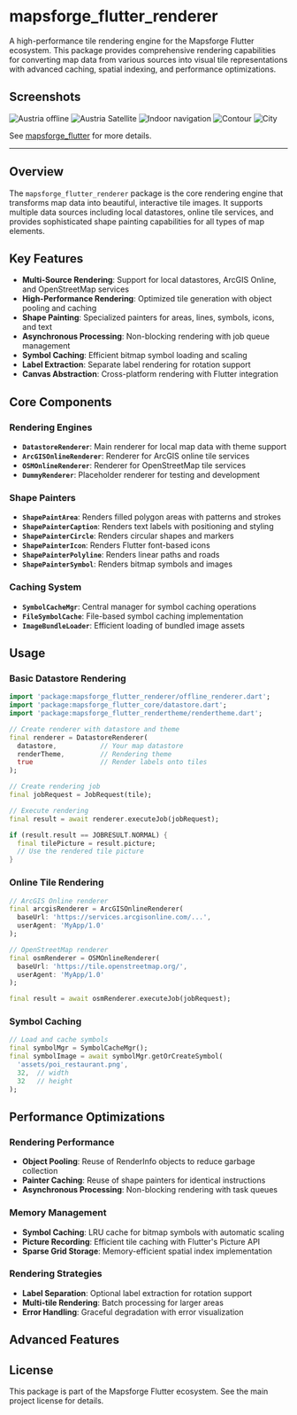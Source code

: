 # mapsforge_flutter_renderer

A high-performance tile rendering engine for the Mapsforge Flutter ecosystem. This package provides comprehensive rendering capabilities for converting map data from various sources into visual tile representations with advanced caching, spatial indexing, and performance optimizations.

## Screenshots

![Austria offline](https://raw.githubusercontent.com/mikes222/mapsforge_flutter/master/doc/Screenshot_2021-11-30-13-30-30-638.jpeg)
![Austria Satellite](https://raw.githubusercontent.com/mikes222/mapsforge_flutter/master/doc/Screenshot_2021-11-30-13-30-50-948.jpeg)
![Indoor navigation](https://raw.githubusercontent.com/mikes222/mapsforge_flutter/master/doc/Screenshot_2021-11-30-13-31-25-355.jpeg)
![Contour](https://raw.githubusercontent.com/mikes222/mapsforge_flutter/master/doc/Screenshot_2021-11-30-13-34-11-891.jpeg)
![City](https://raw.githubusercontent.com/mikes222/mapsforge_flutter/master/doc/Screenshot_2021-11-30-13-36-05-612.jpeg)

See [mapsforge_flutter](https://pub.dev/packages/mapsforge_flutter) for more details.

----

## Overview

The `mapsforge_flutter_renderer` package is the core rendering engine that transforms map data into beautiful, interactive tile images. It supports multiple data sources including local datastores, online tile services, and provides sophisticated shape painting capabilities for all types of map elements.

## Key Features

- **Multi-Source Rendering**: Support for local datastores, ArcGIS Online, and OpenStreetMap services
- **High-Performance Rendering**: Optimized tile generation with object pooling and caching
- **Shape Painting**: Specialized painters for areas, lines, symbols, icons, and text
- **Asynchronous Processing**: Non-blocking rendering with job queue management
- **Symbol Caching**: Efficient bitmap symbol loading and scaling
- **Label Extraction**: Separate label rendering for rotation support
- **Canvas Abstraction**: Cross-platform rendering with Flutter integration

## Core Components

### Rendering Engines
- **`DatastoreRenderer`**: Main renderer for local map data with theme support
- **`ArcGISOnlineRenderer`**: Renderer for ArcGIS online tile services
- **`OSMOnlineRenderer`**: Renderer for OpenStreetMap tile services
- **`DummyRenderer`**: Placeholder renderer for testing and development

### Shape Painters
- **`ShapePaintArea`**: Renders filled polygon areas with patterns and strokes
- **`ShapePainterCaption`**: Renders text labels with positioning and styling
- **`ShapePainterCircle`**: Renders circular shapes and markers
- **`ShapePainterIcon`**: Renders Flutter font-based icons
- **`ShapePainterPolyline`**: Renders linear paths and roads
- **`ShapePainterSymbol`**: Renders bitmap symbols and images

### Caching System
- **`SymbolCacheMgr`**: Central manager for symbol caching operations
- **`FileSymbolCache`**: File-based symbol caching implementation
- **`ImageBundleLoader`**: Efficient loading of bundled image assets

## Usage

### Basic Datastore Rendering

```dart
import 'package:mapsforge_flutter_renderer/offline_renderer.dart';
import 'package:mapsforge_flutter_core/datastore.dart';
import 'package:mapsforge_flutter_rendertheme/rendertheme.dart';

// Create renderer with datastore and theme
final renderer = DatastoreRenderer(
  datastore,           // Your map datastore
  renderTheme,         // Rendering theme
  true                 // Render labels onto tiles
);

// Create rendering job
final jobRequest = JobRequest(tile);

// Execute rendering
final result = await renderer.executeJob(jobRequest);

if (result.result == JOBRESULT.NORMAL) {
  final tilePicture = result.picture;
  // Use the rendered tile picture
}
```

### Online Tile Rendering

```dart
// ArcGIS Online renderer
final arcgisRenderer = ArcGISOnlineRenderer(
  baseUrl: 'https://services.arcgisonline.com/...',
  userAgent: 'MyApp/1.0'
);

// OpenStreetMap renderer
final osmRenderer = OSMOnlineRenderer(
  baseUrl: 'https://tile.openstreetmap.org/',
  userAgent: 'MyApp/1.0'
);

final result = await osmRenderer.executeJob(jobRequest);
```

### Symbol Caching

```dart
// Load and cache symbols
final symbolMgr = SymbolCacheMgr();
final symbolImage = await symbolMgr.getOrCreateSymbol(
  'assets/poi_restaurant.png',
  32,  // width
  32   // height
);
```

## Performance Optimizations

### Rendering Performance
- **Object Pooling**: Reuse of RenderInfo objects to reduce garbage collection
- **Painter Caching**: Reuse of shape painters for identical instructions
- **Asynchronous Processing**: Non-blocking rendering with task queues

### Memory Management
- **Symbol Caching**: LRU cache for bitmap symbols with automatic scaling
- **Picture Recording**: Efficient tile caching with Flutter's Picture API
- **Sparse Grid Storage**: Memory-efficient spatial index implementation

### Rendering Strategies
- **Label Separation**: Optional label extraction for rotation support
- **Multi-tile Rendering**: Batch processing for larger areas
- **Error Handling**: Graceful degradation with error visualization

## Advanced Features

## License

This package is part of the Mapsforge Flutter ecosystem. See the main project license for details.

